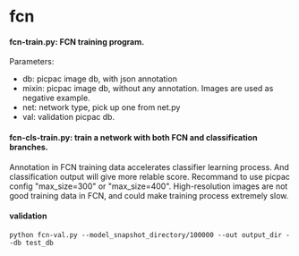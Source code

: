 # fcn

#### fcn-train.py: FCN training program.
Parameters:
- db: picpac image db, with json annotation
- mixin: picpac image db, without any annotation. Images are used as negative example.
- net: network type, pick up one from net.py
- val: validation picpac db.

#### fcn-cls-train.py: train a network with both FCN and classification branches. 
Annotation in FCN training data accelerates classifier learning process. And classification output will give more relable score.
Recommand to use picpac config "max_size=300" or "max_size=400". High-resolution images are not good training data in FCN, and could make training process extremely slow.

#### validation
`python fcn-val.py --model_snapshot_directory/100000 --out output_dir --db test_db`
